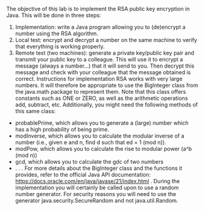 The objective of this lab is to implement the RSA public key encryption in Java. This will be
done in three steps:
1. Implementation: write a Java program allowing you to (de)encrypt a number using the RSA
algorithm.
2. Local test: encrypt and decrypt a number on the same machine to verify that everything is
working properly.
3. Remote test (two machines): generate a private key/public key pair and transmit your public
key to a colleague. This will use it to encrypt a message (always a number...) that it will send to you.
Then decrypt this message and check with your colleague that the message obtained is correct.
Instructions for implementation
RSA works with very large numbers. It will therefore be appropriate to use the BigInteger class
from the java.math package to represent them.
Note that this class offers constants such as ONE or ZERO, as well as the arithmetic operations
add, subtract, etc.
Additionally, you might need the following methods of this same class:
- probablePrime, which allows you to generate a (large) number which has a high probability of
being prime.
- modInverse, which allows you to calculate the modular inverse of a number (i.e., given e and n,
find d such that ed = 1 (mod n)).
- modPow, which allows you to calculate the rise to modular power (a^b (mod n))
- gcd, which allows you to calculate the gdc of two numbers
- . . .
For more details about the BigInteger class and the functions it provides, refer to the official Java
API documentation: https://docs.oracle.com/en/java/javase/21/index.html .
During the implementation you will certainly be called upon to use a random number generator. For
security reasons you will need to use the generator java.security.SecureRandom and not
java.util.Random.
